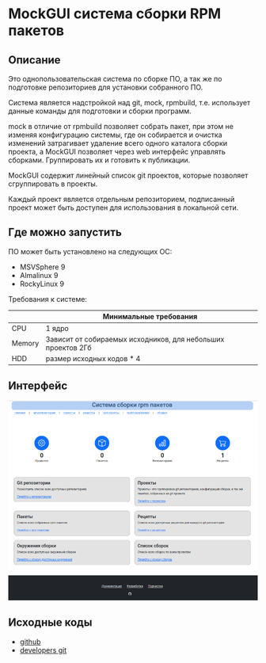 # MockGUI система сборки RPM пакетов

## Описание

Это однопользовательская система по сборке ПО, а так же по подготовке репозиториев для установки собранного ПО.

Система является надстройкой над git, mock, rpmbuild, т.е. использует данные команды для подготовки и сборки программ.

mock в отличие от rpmbuild позволяет собрать пакет, при этом не изменяя конфигурацию системы, где он собирается и очистка изменений затрагивает удаление всего одного каталога сборки проекта, а MockGUI позволяет через web интерфейс управлять сборками. Группировать их и готовить к публикации.

MockGUI содержит линейный список git проектов, которые позволяет сгруппировать в проекты.

Каждый проект является отдельным репозиторием, подписанный проект может быть доступен для использования в локальной сети.


## Где можно запустить

ПО может быть установлено на следующих ОС:

* MSVSphere 9
* Almalinux 9
* RockyLinux 9

Требования к системе:

|        |          Минимальные требования                              |
|--------|--------------------------------------------------------------|
| CPU    | 1 ядро                                                       |
| Memory | Зависит от собираемых исходников, для небольших проектов 2Гб |
| HDD    | размер исходных кодов * 4                                    |


## Интерфейс

![Главный экран MockGUI](img/mockgui_mainscreen.png)

## Исходные коды

* [github](https://github.com/bayrepo/mock-gui)
* [developers git](https://dev.brepo.ru/brepo/mock-gui)
  

